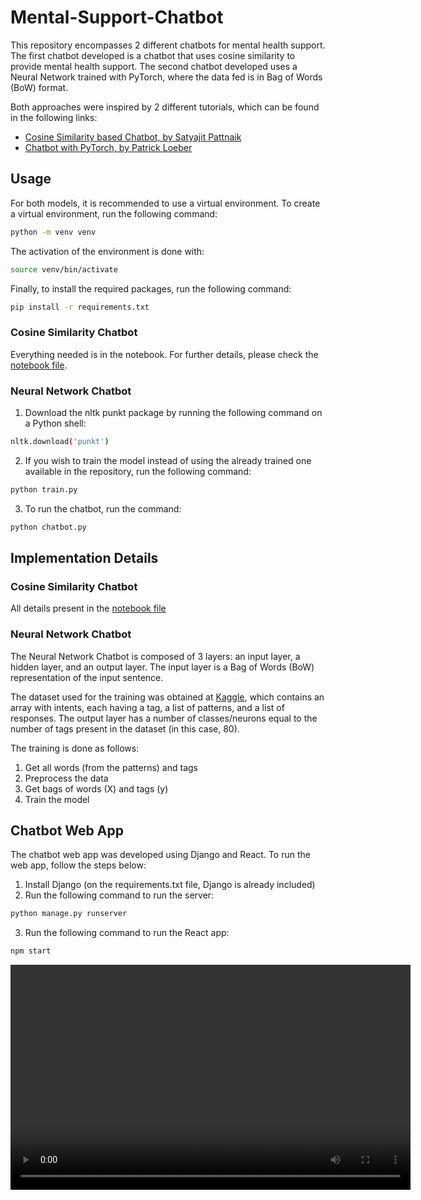 # Mental-Support-Chatbot

This repository encompasses 2 different chatbots for mental health support. The first chatbot developed is a chatbot that uses cosine similarity to provide mental health support. The second chatbot developed uses a Neural Network trained with PyTorch, where the data fed is in Bag of Words (BoW) format.

Both approaches were inspired by 2 different tutorials, which can be found in the following links:

- [Cosine Similarity based Chatbot, by Satyajit Pattnaik](https://www.youtube.com/watch?v=EPzqKkjcnro&pp=ygUZY29zaW5lIHNpbWlsYXJpdHkgY2hhdGJvdA%3D%3D)
- [Chatbot with PyTorch, by Patrick Loeber](https://www.youtube.com/watch?v=RpWeNzfSUHw)

## Usage

For both models, it is recommended to use a virtual environment. To create a virtual environment, run the following command:

```bash
python -m venv venv
```

The activation of the environment is done with:

```bash
source venv/bin/activate
```

Finally, to install the required packages, run the following command:

```bash
pip install -r requirements.txt
```

### Cosine Similarity Chatbot
Everything needed is in the notebook. For further details, please check the [notebook file](cosine_similarity/notebook.ipynb).

### Neural Network Chatbot

1. Download the nltk punkt package by running the following command on a Python shell:

```bash
nltk.download('punkt')
```

2. If you wish to train the model instead of using the already trained one available in the repository, run the following command:

```bash
python train.py
```

3. To run the chatbot, run the command:

```bash
python chatbot.py
```

## Implementation Details

### Cosine Similarity Chatbot

All details present in the [notebook file](cosine_similarity/notebook.ipynb)

### Neural Network Chatbot

The Neural Network Chatbot is composed of 3 layers: an input layer, a hidden layer, and an output layer. The input layer is a Bag of Words (BoW) representation of the input sentence.

The dataset used for the training was obtained at [Kaggle](https://www.kaggle.com/datasets/jiscecseaiml/mental-health-dataset), which contains an array with intents, each having a tag, a list of patterns, and a list of responses. The output layer has a number of classes/neurons equal to the number of tags present in the dataset (in this case, 80).

The training is done as follows:

1. Get all words (from the patterns) and tags
2. Preprocess the data
3. Get bags of words (X) and tags (y)
4. Train the model

## Chatbot Web App

The chatbot web app was developed using Django and React. To run the web app, follow the steps below:

1. Install Django (on the requirements.txt file, Django is already included)
2. Run the following command to run the server:

```bash
python manage.py runserver
```
3. Run the following command to run the React app:

```bash
npm start
```


<video width="640" height="360" controls fullscreen>
  <source src="web_app.mp4" type="video/mp4">
  Your browser does not support the video tag.
</video>

